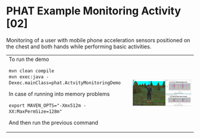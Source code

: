 # PHAT Example Monitoring Activity [02]
Monitoring of a user with mobile phone acceleration sensors positioned on the chest and both hands while performing basic activities.
<table>
<tr>
    <td>  
To run the demo

```
mvn clean compile
mvn exec:java -Dexec.mainClass=phat.ActvityMonitoringDemo
```
In case of running into memory problems
```
export MAVEN_OPTS="-Xmx512m -XX:MaxPermSize=128m"
```
And then run the previous command
    </td>
    <td>
        <img src="https://github.com/mfcardenas/phat_example_monitoring_02/blob/master/img/img_older_people_home.png" />
    </td>
</tr>
</table>